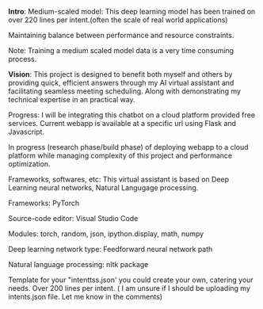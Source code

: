 **Intro**: Medium-scaled model: This deep learning model has been trained on over 220 lines per intent.(often the scale of real world applications)

Maintaining balance between performance and resource constraints.

Note: Training a medium scaled model data is a very time consuming process.


**Vision**: This project is designed to benefit both myself and others by providing quick, efficient answers through my AI virtual assistant and facilitating seamless meeting scheduling. Along with demonstrating my technical expertise in an practical way.


Progress: I will be integrating this chatbot on a cloud platform provided free services.
Current webapp is available at a specific url using Flask and Javascript.

In progress (research phase/build phase) of deploying webapp to a cloud platform while managing complexity of this project and performance optimization.



Frameworks, softwares, etc: 
This virtual assistant is based on Deep Learning neural networks, Natural Langugage processing.

Frameworks: PyTorch

Source-code editor: Visual Studio Code

Modules: torch, random, json, ipython.display, math, numpy

Deep learning network type: Feedforward neural network path

Natural language processing: nltk package


Template for your "intenttss.json' you could create your own, catering your needs.
Over 200 lines per intent.
( I am unsure if I should be uploading my intents.json file. Let me know in the comments)





    
